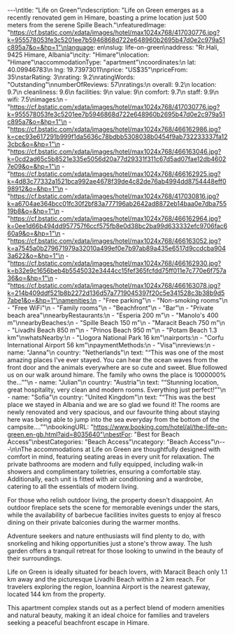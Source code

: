 ---\ntitle: "Life on Green"\ndescription: "Life on Green emerges as a recently renovated gem in Himare, boasting a prime location just 500 meters from the serene Spille Beach."\nfeaturedImage: "https://cf.bstatic.com/xdata/images/hotel/max1024x768/417030776.jpg?k=955578053fe3c5201ee7b5946868d722e648960b2695b47d0e2c979a51c895a7&o=&hp=1"\nlanguage: en\nslug: life-on-green\naddress: "Rr.Hali, 9425 Himare, Albania"\ncity: "Himare"\nlocation: "Himare"\naccommodationType: "apartment"\ncoordinates:\n  lat: 40.09946783\n  lng: 19.73973011\nprice: "US$35"\npriceFrom: 35\nstarRating: 3\nrating: 9.2\nratingWords: "Outstanding"\nnumberOfReviews: 57\nratings:\n  overall: 9.2\n  location: 9.7\n  cleanliness: 9.6\n  facilities: 9\n  value: 9\n  comfort: 9.7\n  staff: 9.9\n  wifi: 7.5\nimages:\n  - "https://cf.bstatic.com/xdata/images/hotel/max1024x768/417030776.jpg?k=955578053fe3c5201ee7b5946868d722e648960b2695b47d0e2c979a51c895a7&o=&hp=1"\n  - "https://cf.bstatic.com/xdata/images/hotel/max1024x768/466162986.jpg?k=cec93e617291b999f1da5636c78bdbb5308038b0454f9ab732233337fa123cbc&o=&hp=1"\n  - "https://cf.bstatic.com/xdata/images/hotel/max1024x768/466163046.jpg?k=0cd2ad65c5b8521e335e5056d20a77d29331f311c67d5ad07fae12db46027e09&o=&hp=1"\n  - "https://cf.bstatic.com/xdata/images/hotel/max1024x768/466162925.jpg?k=4d83c77332a1521bca992ae4678f39de4c82de76ab4994dd8754448eff098912&o=&hp=1"\n  - "https://cf.bstatic.com/xdata/images/hotel/max1024x768/417030816.jpg?k=a6704ae364bcc01fc30f2bf83a777196ab2642ad8872eb14baa0e7dba75519b8&o=&hp=1"\n  - "https://cf.bstatic.com/xdata/images/hotel/max1024x768/466162964.jpg?k=0ee1d66b494dd957757f6ccf575fb8e0d38bc2ba99d633332efc9706fac660a9&o=&hp=1"\n  - "https://cf.bstatic.com/xdata/images/hotel/max1024x768/466163052.jpg?k=a7545a0b279671979a32010a499ef0e7b97ab89a435e6517d9ccdcba9043a622&o=&hp=1"\n  - "https://cf.bstatic.com/xdata/images/hotel/max1024x768/466162930.jpg?k=b32e9c1656beb4b5545032e3444cc15fef365fcfdd75ff011e7c770e6f757a36&o=&hp=1"\n  - "https://cf.bstatic.com/xdata/images/hotel/max1024x768/466163078.jpg?k=214b409ddf521b8b2272d136d57a7719045397f20c5e341528c3b38b9d57abe1&o=&hp=1"\namenities:\n  - "Free parking"\n  - "Non-smoking rooms"\n  - "Free WiFi"\n  - "Family rooms"\n  - "Beachfront"\n  - "Bar"\n  - "Private beach area"\nnearbyRestaurants:\n  - "Esperia 200 m"\n  - "Manolo's 400 m"\nnearbyBeaches:\n  - "Spille Beach 150 m"\n  - "Maracit Beach 750 m"\n  - "Livadhi Beach 850 m"\n  - "Prinos Beach 950 m"\n  - "Potam Beach 1.3 km"\nwhatsNearby:\n  - "Llogora National Park 16 km"\nairports:\n  - "Corfu International Airport 56 km"\npaymentMethods:\n  - "Visa"\nreviews:\n  - name: "Janna"\n    country: "Netherlands"\n    text: "“This was one of the most amazing places I’ve ever stayed. You can hear the ocean waves from the front door and the animals everywhere are so cute and sweet. Blue followed us on our walk around himare. The family who owns the place is 1000000% the...”"\n  - name: "Julian"\n    country: "Austria"\n    text: "“Stunning location, great hospitality, very clean and modern rooms. Everything just perfect!”"\n  - name: "Sofia"\n    country: "United Kingdom"\n    text: "“This was the best place we stayed in Albania and we are so glad we found it! The rooms are newly renovated and very spacious, and our favourite thing about staying here was being able to jump into the sea everyday from the bottom of the campsite....”"\nbookingURL: "https://www.booking.com/hotel/al/the-life-on-green.en-gb.html?aid=8035640"\nbestFor: "Best for Beach Access"\nbestCategories: "Beach Access"\ncategory: "Beach Access"\n---\n\nThe accommodations at Life on Green are thoughtfully designed with comfort in mind, featuring seating areas in every unit for relaxation. The private bathrooms are modern and fully equipped, including walk-in showers and complimentary toiletries, ensuring a comfortable stay. Additionally, each unit is fitted with air conditioning and a wardrobe, catering to all the essentials of modern living.

For those who relish outdoor living, the property doesn't disappoint. An outdoor fireplace sets the scene for memorable evenings under the stars, while the availability of barbecue facilities invites guests to enjoy al fresco dining on their private balconies during the warmer months.

Adventure seekers and nature enthusiasts will find plenty to do, with snorkeling and hiking opportunities just a stone's throw away. The lush garden offers a tranquil retreat for those looking to unwind in the beauty of their surroundings.

Life on Green is ideally situated for beach lovers, with Maracit Beach only 1.1 km away and the picturesque Livadhi Beach within a 2 km reach. For travelers exploring the region, Ioannina Airport is the nearest gateway, located 144 km from the property.

This apartment complex stands out as a perfect blend of modern amenities and natural beauty, making it an ideal choice for families and travelers seeking a peaceful beachfront escape in Himare.